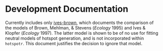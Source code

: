 # Development Documentation

Currently includes only
[ives-brown](https://github.com/mpadge/hotspotr/ives-brown.md), which documents
the comparison of the models of Brown, Mehlman, & Stevens (*Ecology* 1995) and
Ives & Klopfer (*Ecology* 1997). The latter model is shown to be of no use for
fitting neutral models of hotspot generation, and is not incorporated within
`hotspotr`. This document justifies the decision to ignore that model.
